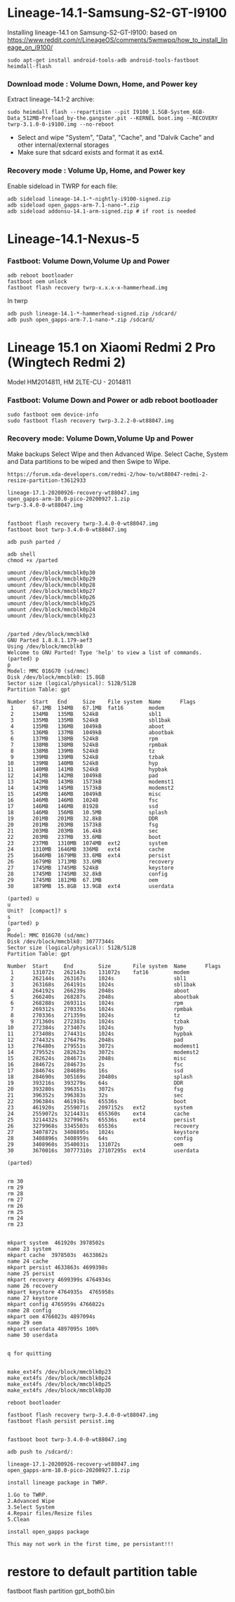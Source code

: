# Lineage-14.1-Samsung-S2-GT-I9100
Installing lineage-14.1 on Samsung-S2-GT-I9100: based on https://www.reddit.com/r/LineageOS/comments/5wmwpq/how_to_install_lineage_on_i9100/

` sudo apt-get install android-tools-adb android-tools-fastboot heimdall-flash `

### Download mode : Volume Down, Home, and Power key
Extract lineage-14.1-2 archive:

`sudo heimdall flash --repartition --pit I9100_1.5GB-System_6GB-Data_512MB-Preload_by-the.gangster.pit --KERNEL boot.img --RECOVERY twrp-3.1.0-0-i9100.img --no-reboot`

* Select and wipe  "System", "Data", "Cache", and "Dalvik Cache" and other internal/external storages
* Make sure that sdcard exists and format it as ext4.

### Recovery mode : Volume Up, Home, and Power key
Enable sideload in TWRP for each file:
```
adb sideload lineage-14.1-*-nightly-i9100-signed.zip
adb sideload open_gapps-arm-7.1-nano-*.zip
adb sideload addonsu-14.1-arm-signed.zip # if root is needed
```

# Lineage-14.1-Nexus-5

### Fastboot: Volume Down,Volume Up and Power

```
adb reboot bootloader
fastboot oem unlock
fastboot flash recovery twrp-x.x.x-x-hammerhead.img
```
In twrp
```
adb push lineage-14.1-*-hammerhead-signed.zip /sdcard/
adb push open_gapps-arm-7.1-nano-*.zip /sdcard/

```


# Lineage 15.1 on Xiaomi Redmi 2 Pro (Wingtech Redmi 2)
Model HM2014811, HM 2LTE-CU -  2014811
### Fastboot: Volume Down and Power or adb reboot bootloader
```
sudo fastboot oem device-info
sudo fastboot flash recovery twrp-3.2.2-0-wt88047.img
```
### Recovery mode: Volume Down,Volume Up and Power
Make backups 
Select Wipe and then Advanced Wipe.
Select Cache, System and Data partitions to be wiped and then Swipe to Wipe.
```
https://forum.xda-developers.com/redmi-2/how-to/wt88047-redmi-2-resize-partition-t3612933

lineage-17.1-20200926-recovery-wt88047.img
open_gapps-arm-10.0-pico-20200927.1.zip
twrp-3.4.0-0-wt88047.img


fastboot flash recovery twrp-3.4.0-0-wt88047.img
fastboot boot twrp-3.4.0-0-wt88047.img

adb push parted /

adb shell
chmod +x /parted

umount /dev/block/mmcblk0p30
umount /dev/block/mmcblk0p29
umount /dev/block/mmcblk0p28
umount /dev/block/mmcblk0p27
umount /dev/block/mmcblk0p26
umount /dev/block/mmcblk0p25
umount /dev/block/mmcblk0p24
umount /dev/block/mmcblk0p23


/parted /dev/block/mmcblk0
GNU Parted 1.8.8.1.179-aef3
Using /dev/block/mmcblk0
Welcome to GNU Parted! Type 'help' to view a list of commands.
(parted) p
p
Model: MMC 016G70 (sd/mmc)
Disk /dev/block/mmcblk0: 15.8GB
Sector size (logical/physical): 512B/512B
Partition Table: gpt

Number  Start   End     Size    File system  Name      Flags
 1      67.1MB  134MB   67.1MB  fat16        modem
 2      134MB   135MB   524kB                sbl1
 3      135MB   135MB   524kB                sbl1bak
 4      135MB   136MB   1049kB               aboot
 5      136MB   137MB   1049kB               abootbak
 6      137MB   138MB   524kB                rpm
 7      138MB   138MB   524kB                rpmbak
 8      138MB   139MB   524kB                tz
 9      139MB   139MB   524kB                tzbak
10      139MB   140MB   524kB                hyp
11      140MB   141MB   524kB                hypbak
12      141MB   142MB   1049kB               pad
13      142MB   143MB   1573kB               modemst1
14      143MB   145MB   1573kB               modemst2
15      145MB   146MB   1049kB               misc
16      146MB   146MB   1024B                fsc
17      146MB   146MB   8192B                ssd
18      146MB   156MB   10.5MB               splash
19      201MB   201MB   32.8kB               DDR
20      201MB   203MB   1573kB               fsg
21      203MB   203MB   16.4kB               sec
22      203MB   237MB   33.6MB               boot
23      237MB   1310MB  1074MB  ext2         system
24      1310MB  1646MB  336MB   ext4         cache
25      1646MB  1679MB  33.6MB  ext4         persist
26      1679MB  1713MB  33.6MB               recovery
27      1745MB  1745MB  524kB                keystore
28      1745MB  1745MB  32.8kB               config
29      1745MB  1812MB  67.1MB               oem
30      1879MB  15.8GB  13.9GB  ext4         userdata

(parted) u
u
Unit?  [compact]? s
s
(parted) p
p
Model: MMC 016G70 (sd/mmc)
Disk /dev/block/mmcblk0: 30777344s
Sector size (logical/physical): 512B/512B
Partition Table: gpt

Number  Start     End        Size       File system  Name      Flags
 1      131072s   262143s    131072s    fat16        modem
 2      262144s   263167s    1024s                   sbl1
 3      263168s   264191s    1024s                   sbl1bak
 4      264192s   266239s    2048s                   aboot
 5      266240s   268287s    2048s                   abootbak
 6      268288s   269311s    1024s                   rpm
 7      269312s   270335s    1024s                   rpmbak
 8      270336s   271359s    1024s                   tz
 9      271360s   272383s    1024s                   tzbak
10      272384s   273407s    1024s                   hyp
11      273408s   274431s    1024s                   hypbak
12      274432s   276479s    2048s                   pad
13      276480s   279551s    3072s                   modemst1
14      279552s   282623s    3072s                   modemst2
15      282624s   284671s    2048s                   misc
16      284672s   284673s    2s                      fsc
17      284674s   284689s    16s                     ssd
18      284690s   305169s    20480s                  splash
19      393216s   393279s    64s                     DDR
20      393280s   396351s    3072s                   fsg
21      396352s   396383s    32s                     sec
22      396384s   461919s    65536s                  boot
23      461920s   2559071s   2097152s   ext2         system
24      2559072s  3214431s   655360s    ext4         cache
25      3214432s  3279967s   65536s     ext4         persist
26      3279968s  3345503s   65536s                  recovery
27      3407872s  3408895s   1024s                   keystore
28      3408896s  3408959s   64s                     config
29      3408960s  3540031s   131072s                 oem
30      3670016s  30777310s  27107295s  ext4         userdata

(parted)


rm 30
rm 29
rm 28
rm 27
rm 26
rm 25
rm 24
rm 23


mkpart system  461920s 3978502s
name 23 system
mkpart cache  3978503s  4633862s
name 24 cache
mkpart persist 4633863s 4699398s
name 25 persist
mkpart recovery 4699399s 4764934s
name 26 recovery
mkpart keystore 4764935s  4765958s
name 27 keystore
mkpart config 4765959s 4766022s
name 28 config
mkpart oem 4766023s 4897094s
name 29 oem
mkpart userdata 4897095s 100%
name 30 userdata


q for quitting


make_ext4fs /dev/block/mmcblk0p23
make_ext4fs /dev/block/mmcblk0p24
make_ext4fs /dev/block/mmcblk0p25
make_ext4fs /dev/block/mmcblk0p30

reboot bootloader

fastboot flash recovery twrp-3.4.0-0-wt88047.img
fastboot flash persist persist.img


fastboot boot twrp-3.4.0-0-wt88047.img

adb push to /sdcard/:

lineage-17.1-20200926-recovery-wt88047.img
open_gapps-arm-10.0-pico-20200927.1.zip

install lineage package in TWRP.

1.Go to TWRP.
2.Advanced Wipe
3.Select System
4.Repair files/Resize files
5.Clean

install open_gapps package

This may not work in the first time, pe persistant!!!

```



# restore to default partition table
fastboot flash partition gpt_both0.bin


